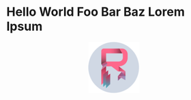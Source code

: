# Hello World Foo Bar Baz Lorem Ipsum

<div style="text-align: center;">
  <a href="https://radedev.com" target="_blank" rel="noopener noreferrer">
    <img src="/images/light-circle-color.svg" alt="radedev logo" width="120px" />
  </a>
</div>

<!-- [![dark logo](images/dark-circle-color.svg)](https://radedev.com){:target="_blank"} -->

<!--
**Rade58/Rade58** is a ✨ _special_ ✨ repository because its `README.md` (this file) appears on your GitHub profile.

Here are some ideas to get you started:

- 🔭 I’m currently working on ...
- 🌱 I’m currently learning ...
- 👯 I’m looking to collaborate on ...
- 🤔 I’m looking for help with ...
- 💬 Ask me about ...
- 📫 How to reach me: ...
- 😄 Pronouns: ...
- ⚡ Fun fact: ...
-->
